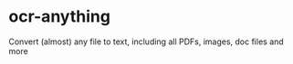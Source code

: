 ocr-anything
============

Convert (almost) any file to text, including all PDFs, images, doc files and more
